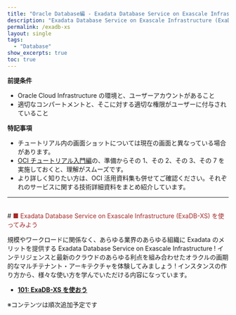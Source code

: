 ```yaml
---
title: "Oracle Database編 - Exadata Database Service on Exascale Infrastructure (ExaDB-XS) を使ってみよう"
description: "Exadata Database Service on Exascale Infrastructure (ExaDB-XS)を学ぶチュートリアルです。インスタンスの作成から、運用管理までを一通り体験します。"
permalink: /exadb-xs
layout: single
tags:
  - "Database"
show_excerpts: true
toc: true
---
```


**前提条件**

- Oracle Cloud Infrastructure の環境と、ユーザーアカウントがあること
- 適切なコンパートメントと、そこに対する適切な権限がユーザーに付与されていること

**特記事項**

- チュートリアル内の画面ショットについては現在の画面と異なっている場合があります。
- [OCI チュートリアル入門編](../beginners/)の、準備からその 1、その 2、その 3、その 7 を実施しておくと、理解がスムーズです。
- より詳しく知りたい方は、OCI 活用資料集も併せてご確認ください。それぞれのサービスに関する技術詳細資料をまとめ紹介しています。
  <br/>

---

<br/>
# <span style="color: brown; ">■ Exadata Database Service on Exascale Infrastructure (ExaDB-XS) を使ってみよう</span>

規模やワークロードに関係なく、あらゆる業界のあらゆる組織に Exadata のメリットを提供する Exadata Database Service on Exascale Infrastructure !
インテリジェンスと最新のクラウドのあらゆる利点を組み合わせたオラクルの画期的なマルチテナント・アーキテクチャを体験してみましょう !
インスタンスの作り方から、様々な使い方を学んでいただける内容になっています。

- **[101: ExaDB-XS を使おう](./exadb-xs101-create-exadb-xs)**

※コンテンツは順次追加予定です

<br/>
